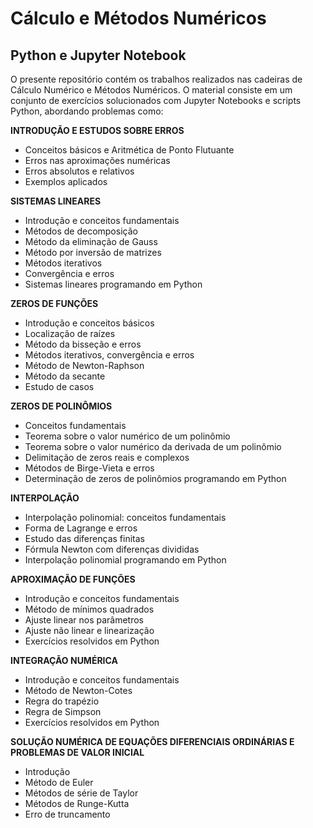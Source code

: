# Cálculo e Métodos Numéricos

## Python e Jupyter Notebook

O presente repositório contém os trabalhos realizados nas cadeiras de Cálculo Numérico e Métodos Numéricos. O material consiste em um conjunto de exercícios solucionados com Jupyter Notebooks e scripts Python, abordando problemas como:

**INTRODUÇÃO E ESTUDOS SOBRE ERROS**
- Conceitos básicos e Aritmética de Ponto Flutuante  
- Erros nas aproximações numéricas  
- Erros absolutos e relativos  
- Exemplos aplicados  

**SISTEMAS LINEARES**
- Introdução e conceitos fundamentais  
- Métodos de decomposição  
- Método da eliminação de Gauss  
- Método por inversão de matrizes  
- Métodos iterativos  
- Convergência e erros  
- Sistemas lineares programando em Python  

**ZEROS DE FUNÇÕES**
- Introdução e conceitos básicos  
- Localização de raízes  
- Método da bisseção e erros  
- Métodos iterativos, convergência e erros  
- Método de Newton-Raphson  
- Método da secante  
- Estudo de casos  

**ZEROS DE POLINÔMIOS**
- Conceitos fundamentais  
- Teorema sobre o valor numérico de um polinômio  
- Teorema sobre o valor numérico da derivada de um polinômio  
- Delimitação de zeros reais e complexos  
- Métodos de Birge-Vieta e erros  
- Determinação de zeros de polinômios programando em Python  

**INTERPOLAÇÃO**
- Interpolação polinomial: conceitos fundamentais  
- Forma de Lagrange e erros  
- Estudo das diferenças finitas  
- Fórmula Newton com diferenças divididas  
- Interpolação polinomial programando em Python  

**APROXIMAÇÃO DE FUNÇÕES**
- Introdução e conceitos fundamentais  
- Método de mínimos quadrados  
- Ajuste linear nos parâmetros  
- Ajuste não linear e linearização  
- Exercícios resolvidos em Python  

**INTEGRAÇÃO NUMÉRICA**
- Introdução e conceitos fundamentais  
- Método de Newton-Cotes  
- Regra do trapézio  
- Regra de Simpson  
- Exercícios resolvidos em Python  

**SOLUÇÃO NUMÉRICA DE EQUAÇÕES DIFERENCIAIS ORDINÁRIAS E PROBLEMAS DE VALOR INICIAL**
- Introdução  
- Método de Euler  
- Métodos de série de Taylor  
- Métodos de Runge-Kutta  
- Erro de truncamento  

